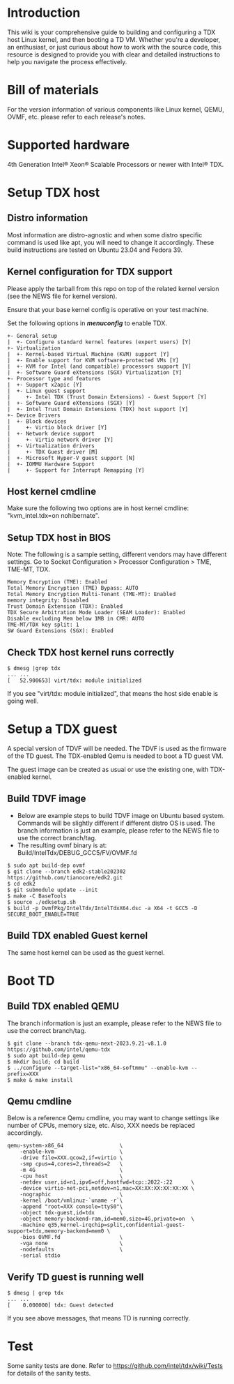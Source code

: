 # Introduction
This wiki is your comprehensive guide to building and configuring a TDX host Linux kernel, and then booting a TD VM. Whether you're a developer, an enthusiast, or just curious about how to work with the source code, this resource is designed to provide you with clear and detailed instructions to help you navigate the process effectively.

# Bill of materials
For the version information of various components like Linux kernel, QEMU, OVMF, etc. please refer to each release's notes.

# Supported hardware
4th Generation Intel® Xeon® Scalable Processors or newer with Intel® TDX.

# Setup TDX host
## Distro information
Most information are distro-agnostic and when some distro specific command is used like apt, you will need to change it accordingly. These build instructions are tested on Ubuntu 23.04 and Fedora 39.

## Kernel configuration for TDX support
Please apply the tarball from this repo on top of the related kernel version (see the NEWS file for kernel version).

Ensure that your base kernel config is operative on your test machine.

Set the following options in **_menuconfig_** to enable TDX.

```
+- General setup
|  +- Configure standard kernel features (expert users) [Y]
+- Virtualization
|  +- Kernel-based Virtual Machine (KVM) support [Y]
|  +- Enable support for KVM software-protected VMs [Y]
|  +- KVM for Intel (and compatible) processors support [Y]
|  +- Software Guard eXtensions (SGX) Virtualization [Y]
+- Processor type and features
|  +- Support x2apic [Y]
|  +- Linux guest support
|     +- Intel TDX (Trust Domain Extensions) - Guest Support [Y]
|  +- Software Guard eXtensions (SGX) [Y]
|  +- Intel Trust Domain Extensions (TDX) host support [Y]
+- Device Drivers
|  +- Block devices
|     +- Virtio block driver [Y]
|  +- Network device support
|     +- Virtio network driver [Y]
|  +- Virtualization drivers
|     +- TDX Guest driver [M]
|  +- Microsoft Hyper-V guest support [N]
|  +- IOMMU Hardware Support
|     +- Support for Interrupt Remapping [Y]
```
## Host kernel cmdline
Make sure the following two options are in host kernel cmdline: "kvm_intel.tdx=on nohibernate".

## Setup TDX host in BIOS
Note: The following is a sample setting, different vendors may have different settings.
Go to Socket Configuration > Processor Configuration > TME, TME-MT, TDX.
```
Memory Encryption (TME): Enabled
Total Memory Encryption (TME) Bypass: AUTO
Total Memory Encryption Multi-Tenant (TME-MT): Enabled
memory integrity: Disabled
Trust Domain Extension (TDX): Enabled
TDX Secure Arbitration Mode Loader (SEAM Loader): Enabled
Disable excluding Mem below 1MB in CMR: AUTO
TME-MT/TDX key split: 1
SW Guard Extensions (SGX): Enabled
```

## Check TDX host kernel runs correctly
```
$ dmesg |grep tdx
... ...
[   52.900653] virt/tdx: module initialized
```
If you see "virt/tdx: module initialized", that means the host side enable is going well.

# Setup a TDX guest
A special version of TDVF will be needed. The TDVF is used as the firmware of the TD guest.
The TDX-enabled Qemu is needed to boot a TD guest VM. 

The guest image can be created as usual or use the existing one, with TDX-enabled kernel.

## Build TDVF image
* Below are example steps to build TDVF image on Ubuntu based system. Commands will be slightly different if different distro OS is used. The branch information is just an example, please refer to the NEWS file to use the correct branch/tag.
* The resulting ovmf binary is at: Build/IntelTdx/DEBUG_GCC5/FV/OVMF.fd
```
$ sudo apt build-dep ovmf
$ git clone --branch edk2-stable202302 https://github.com/tianocore/edk2.git
$ cd edk2
$ git submodule update --init
$ make -C BaseTools
$ source ./edksetup.sh
$ build -p OvmfPkg/IntelTdx/IntelTdxX64.dsc -a X64 -t GCC5 -D SECURE_BOOT_ENABLE=TRUE
```

## Build TDX enabled Guest kernel
The same host kernel can be used as the guest kernel.

# Boot TD
## Build TDX enabled QEMU
The branch information is just an example, please refer to the NEWS file to use the correct branch/tag.
```
$ git clone --branch tdx-qemu-next-2023.9.21-v8.1.0 https://github.com/intel/qemu-tdx
$ sudo apt build-dep qemu
$ mkdir build; cd build
$ ../configure --target-list="x86_64-softmmu" --enable-kvm --prefix=XXX
$ make & make install
```

## Qemu cmdline
Below is a reference Qemu cmdline, you may want to change settings like number of CPUs, memory size, etc.
Also, XXX needs be replaced accordingly.
```
qemu-system-x86_64                  \
    -enable-kvm                     \
    -drive file=XXX.qcow2,if=virtio \
    -smp cpus=4,cores=2,threads=2   \
    -m 4G                           \
    -cpu host                       \
    -netdev user,id=n1,ipv6=off,hostfwd=tcp::2022-:22      \
    -device virtio-net-pci,netdev=n1,mac=XX:XX:XX:XX:XX:XX \
    -nographic                      \
    -kernel /boot/vmlinuz-`uname -r`\
    -append "root=XXX console=ttyS0"\
    -object tdx-guest,id=tdx        \
    -object memory-backend-ram,id=mem0,size=4G,private=on  \
    -machine q35,kernel-irqchip=split,confidential-guest-support=tdx,memory-backend=mem0 \
    -bios OVMF.fd                   \
    -vga none                       \
    -nodefaults                     \
    -serial stdio
```

## Verify TD guest is running well
```
$ dmesg | grep tdx
... ...
[    0.000000] tdx: Guest detected
```
If you see above messages, that means TD is running correctly.

# Test
Some sanity tests are done. Refer to https://github.com/intel/tdx/wiki/Tests for details of the sanity tests. 
